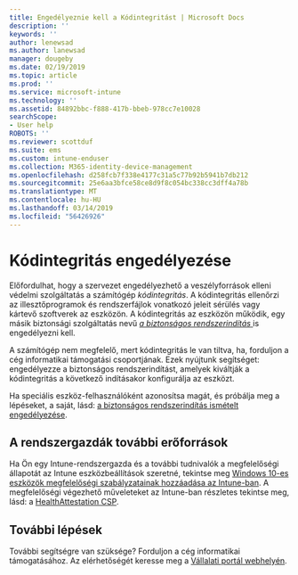 ```yaml
---
title: Engedélyeznie kell a Kódintegritást | Microsoft Docs
description: ''
keywords: ''
author: lenewsad
ms.author: lanewsad
manager: dougeby
ms.date: 02/19/2019
ms.topic: article
ms.prod: ''
ms.service: microsoft-intune
ms.technology: ''
ms.assetid: 84892bbc-f888-417b-bbeb-978cc7e10028
searchScope:
- User help
ROBOTS: ''
ms.reviewer: scottduf
ms.suite: ems
ms.custom: intune-enduser
ms.collection: M365-identity-device-management
ms.openlocfilehash: d258fcb7f338e4177c31a5c77b92b5941b7db212
ms.sourcegitcommit: 25e6aa3bfce58ce8d9f8c054bc338cc3dff4a78b
ms.translationtype: MT
ms.contentlocale: hu-HU
ms.lasthandoff: 03/14/2019
ms.locfileid: "56426926"
---
```

# <a name="enable-code-integrity"></a>Kódintegritás engedélyezése

Előfordulhat, hogy a szervezet engedélyezhető a veszélyforrások elleni védelmi szolgáltatás a számítógép *kódintegritás*. A kódintegritás ellenőrzi az illesztőprogramok és rendszerfájlok vonatkozó jeleit sérülés vagy kártevő szoftverek az eszközön. A kódintegritás az eszközön működik, egy másik biztonsági szolgáltatás nevű [ *a biztonságos rendszerindítás* ](https://docs.microsoft.com/windows/security/information-protection/secure-the-windows-10-boot-process#secure-boot) is engedélyezni kell. 

A számítógép nem megfelelő, mert kódintegritás le van tiltva, ha, forduljon a cég informatikai támogatási csoportjának. Ezek nyújtunk segítséget: engedélyezze a biztonságos rendszerindítást, amelyek kiváltják a kódintegritás a következő indításakor konfigurálja az eszközt. 

Ha speciális eszköz-felhasználóként azonosítsa magát, és próbálja meg a lépéseket, a saját, lásd: [a biztonságos rendszerindítás ismételt engedélyezése](https://docs.microsoft.com/windows-hardware/manufacture/desktop/disabling-secure-boot#re-enable-secure-boot).

## <a name="additional-resources-for-it-administrators"></a>A rendszergazdák további erőforrások  
Ha Ön egy Intune-rendszergazda és a további tudnivalók a megfelelőségi állapotát az Intune eszközbeállítások szeretné, tekintse meg [Windows 10-es eszközök megfelelőségi szabályzatainak hozzáadása az Intune-ban](https://docs.microsoft.com/intune/compliance-policy-create-windows#windows-10-and-later-policy-settings). A megfelelőségi végezhető műveleteket az Intune-ban részletes tekintse meg, lásd: a [HealthAttestation CSP](https://docs.microsoft.com/windows/client-management/mdm/healthattestation-csp#a-href-idtake-policy-actionastep-8-take-appropriate-policy-action-based-on-evaluation-results).  

## <a name="next-steps"></a>További lépések  
További segítségre van szüksége? Forduljon a cég informatikai támogatásához. Az elérhetőségét keresse meg a [Vállalati portál webhelyén](https://go.microsoft.com/fwlink/?linkid=2010980).
